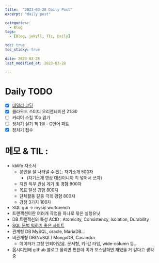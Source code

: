 ```yaml
---
title:  "2023-03-28 Daily Post"
excerpt: "daily post"

categories:
  - Blog
tags:
  - [Blog, jekyll, TIL, Daily]

toc: true
toc_sticky: true
 
date: 2023-03-28
last_modified_at: 2023-03-28

---
```


# Daily TODO

- [x] [데일리 코딩](https://urclass.codestates.com/classroom/33)
- [x] 클라우드 스터디 오리엔테이션 21:30
- [ ] 커리어 스킬 10p 읽기
- [ ] 정처기 실기 책 1권 - C언어 파트
- [x] 정처기 접수

# 메모 & TIL : 

- kblife 자소서
	- 본인을 잘 나타낼 수 있는 자기소개 500자
		- (자기소개 영상 대신이니까 킥 넣어서 쓰자)
	- 지원 직무 관심 계기 및 경험 800자
	- 목표 달성 경험 800자
	- 단체활동 갈등 극복 경험 800자
	- 강점 3가지 100자
- SQL gui -> mysql workbench
- 트랜잭션이란 여러개 작업을 하나로 묶은 실행유닛
- DB 트랜잭션의 특성 ACID : Atomicity, Consistency, Isolation, Durability
- [SQL 문법 익히기 좋은 사이트](https://www.w3schools.com/sql/exercise.asp?filename=exercise_database7)
- 관계형 DB MySQL, oracle, MariaDB...
- 비관계형 DB(NoSQL) MongoDB, Casandra
	- 데이터가 고정 안되어있음. 문서형, 키-값 타입, wide-column 등...
- 옵시디언에 github 블로그 물리면 편한데 이거 포스팅하면 재밌을 거 같다고 생각중


